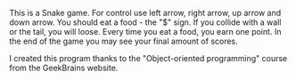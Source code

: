 This is a Snake game. For control use left arrow, right arrow, up arrow and down arrow. You should eat a food - the "$" sign. If you collide with a wall or the tail, you will loose. Every time you eat a food, you earn one point. In the end of the game you may see your final amount of scores. 

I created this program thanks to the "Object-oriented programming" course from the GeekBrains website.
